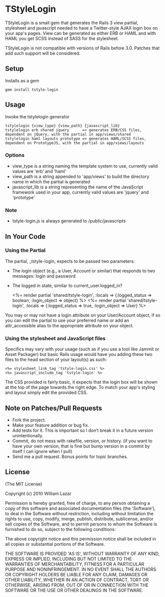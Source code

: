 # TStyleLogin

TStyleLogin is a small gem that generates the Rails 3 view partial, stylesheet and javascript needed to have a Twitter-style AJAX login box on your app's pages. View can be generated as either ERB or HAML and with HAML you get SCSS instead of SASS for the stylesheet.

TStyleLogin is not compatible with versions of Rails before 3.0. Patches that add such support will be considered.

## Setup

Installs as a gem

    gem install tstyle-login

## Usage

Invoke the tstylelogin generator

    tstylelogin {view_type} {view_path} {javascript_lib}
    tstylelogin erb shared jquery      => generates ERB/CSS files, dependent on jQuery, with the partial in app/views/shared
    tstylelogin haml layouts prototype => generates HAML/SCSS files, dependent on PrototypeJS, with the partial in app/views/layouts

### Options
* view_type is a string naming the template system to use, currently valid values are 'erb' and 'haml'
* view_path is a string appended to 'app/views' to build the directory name in which the partial is generated
* javascript_lib is a string representing the name of the JavaScript framework used in your app, currently valid values are 'jquery' and 'prototype'

### Note
* tstyle-login.js is always generated to /public/javascripts

## In Your Code

### Using the Partial

The partial, _tstyle-login, expects to be passed two parameters:
* The login object (e.g., a User, Account or similar) that responds to two messages: login and password
* The logged in state, similar to current_user.logged_in?

    <%= render partial 'shared/tstyle-login', :locals => {:logged_status => boolean, :login_object => object} %>
    <%= render partial 'shared/tstyle-login', :locals => {:logged_status => true, :login_object => User} %>

You may or may not have a login attribute on your User/Account object, if so you can edit the partial to use your preferred name or add an attr_accessible alias to the appropriate attribute on your object.

### Using the stylesheet and JavaScript files

Specifics may vary with your usage (such as if you use a tool like Jammit or Asset Packager) but basic Rails usage would have you adding these two files to the head section of your layout(s) as such:

    <%= stylesheet_link_tag 'tstyle-login.css' %>
    <%= javascript_include_tag 'tstyle-login' %>

The CSS provided is fairly basic, it expects that the login box will be shown at the top of the page towards the right edge. To match your app's styling and layout simply edit the provided CSS.
	  
## Note on Patches/Pull Requests

* Fork the project.
* Make your feature addition or bug fix.
* Add tests for it. This is important so I don’t break it in a future version unintentionally.
* Commit, do not mess with rakefile, version, or history. (if you want to have your own version, that is fine but bump version in a commit by itself I can ignore when I pull)
* Send me a pull request. Bonus points for topic branches.

## License

(The MIT License)

Copyright (c) 2010 William Lazar

Permission is hereby granted, free of charge, to any person obtaining
a copy of this software and associated documentation files (the
'Software'), to deal in the Software without restriction, including
without limitation the rights to use, copy, modify, merge, publish,
distribute, sublicense, and/or sell copies of the Software, and to
permit persons to whom the Software is furnished to do so, subject to
the following conditions:

The above copyright notice and this permission notice shall be
included in all copies or substantial portions of the Software.

THE SOFTWARE IS PROVIDED 'AS IS', WITHOUT WARRANTY OF ANY KIND,
EXPRESS OR IMPLIED, INCLUDING BUT NOT LIMITED TO THE WARRANTIES OF
MERCHANTABILITY, FITNESS FOR A PARTICULAR PURPOSE AND NONINFRINGEMENT.
IN NO EVENT SHALL THE AUTHORS OR COPYRIGHT HOLDERS BE LIABLE FOR ANY
CLAIM, DAMAGES OR OTHER LIABILITY, WHETHER IN AN ACTION OF CONTRACT,
TORT OR OTHERWISE, ARISING FROM, OUT OF OR IN CONNECTION WITH THE
SOFTWARE OR THE USE OR OTHER DEALINGS IN THE SOFTWARE.